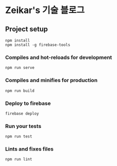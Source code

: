 # Zeikar's 기술 블로그

## Project setup
```
npm install
npm install -g firebase-tools
```

### Compiles and hot-reloads for development
```
npm run serve
```

### Compiles and minifies for production
```
npm run build
```

### Deploy to firebase
```
firebase deploy
```

### Run your tests
```
npm run test
```

### Lints and fixes files
```
npm run lint
```
